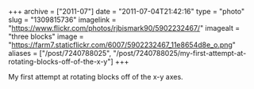 +++
archive = ["2011-07"]
date = "2011-07-04T21:42:16"
type = "photo"
slug = "1309815736"
imagelink = "https://www.flickr.com/photos/rjbismark90/5902232467/"
imagealt = "three blocks"
image = "https://farm7.staticflickr.com/6007/5902232467_11e8654d8e_o.png"
aliases = ["/post/7240788025", "/post/7240788025/my-first-attempt-at-rotating-blocks-off-of-the-x-y"]
+++

My first attempt at rotating blocks off of the x-y axes.

